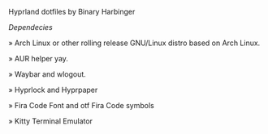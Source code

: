 Hyprland dotfiles by Binary Harbinger

*Dependecies*
  
  » Arch Linux or other rolling release GNU/Linux distro based on Arch Linux.

  » AUR helper yay.

  » Waybar and wlogout.

  » Hyprlock and Hyprpaper

  » Fira Code Font and otf Fira Code symbols

  » Kitty Terminal Emulator
